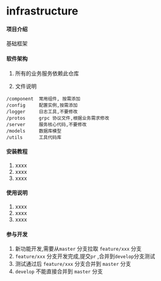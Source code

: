 # infrastructure

#### 项目介绍
基础框架

#### 软件架构
1. 所有的业务服务依赖此仓库

2. 文件说明
```text
/component  常用组件, 按需添加
/config     配置实例,按需添加
/logger     日志工具,不要修改
/protos     grpc 协议文件,根据业务需求修改
/server     服务核心代码,不要修改
/models     数据库模型
/utils      工具代码库

```



#### 安装教程

1. xxxx
2. xxxx
3. xxxx

#### 使用说明

1. xxxx
2. xxxx
3. xxxx

#### 参与开发
1. 新功能开发,需要从`master` 分支拉取 `feature/xxx` 分支
2. `feature/xxx` 分支开发完成,提交`pr` ,合并到`develop`分支测试
3. 测试通过后 `feature/xxx` 分支合并到 `master` 分支
4. `develop` 不能直接合并到 `master` 分支